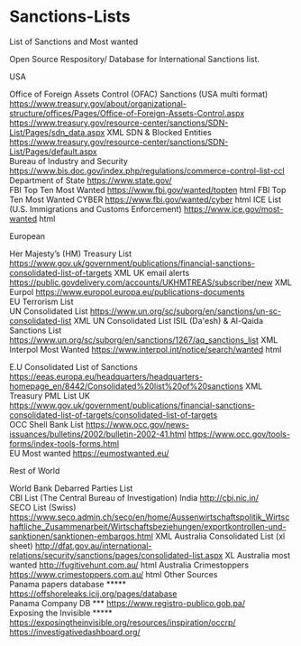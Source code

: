 # Sanctions-Lists
List of Sanctions and Most wanted

Open Source Respository/ Database for International Sanctions list.

		
USA		
		
Office of Foreign Assets Control (OFAC) Sanctions (USA multi format)	https://www.treasury.gov/about/organizational-structure/offices/Pages/Office-of-Foreign-Assets-Control.aspx	
	https://www.treasury.gov/resource-center/sanctions/SDN-List/Pages/sdn_data.aspx	XML
SDN & Blocked Entities	https://www.treasury.gov/resource-center/sanctions/SDN-List/Pages/default.aspx	
Bureau of Industry and Security	https://www.bis.doc.gov/index.php/regulations/commerce-control-list-ccl	
Department of State	https://www.state.gov/	
FBI Top Ten Most Wanted	https://www.fbi.gov/wanted/topten	html
FBI Top Ten Most Wanted CYBER	https://www.fbi.gov/wanted/cyber	html
ICE List (U.S. Immigrations and Customs Enforcement)	https://www.ice.gov/most-wanted	html

European

Her Majesty’s (HM) Treasury List	https://www.gov.uk/government/publications/financial-sanctions-consolidated-list-of-targets	XML
UK email alerts	https://public.govdelivery.com/accounts/UKHMTREAS/subscriber/new	XML
Eurpol	https://www.europol.europa.eu/publications-documents	
EU Terrorism List		
UN Consolidated List	https://www.un.org/sc/suborg/en/sanctions/un-sc-consolidated-list	XML
UN Consolidated List ISIL (Da'esh) & Al-Qaida Sanctions List	https://www.un.org/sc/suborg/en/sanctions/1267/aq_sanctions_list	XML
Interpol Most Wanted	https://www.interpol.int/notice/search/wanted	html
		
E.U Consolidated List of Sanctions	https://eeas.europa.eu/headquarters/headquarters-homepage_en/8442/Consolidated%20list%20of%20sanctions	XML
Treasury PML List UK	https://www.gov.uk/government/publications/financial-sanctions-consolidated-list-of-targets/consolidated-list-of-targets	
OCC Shell Bank List	https://www.occ.gov/news-issuances/bulletins/2002/bulletin-2002-41.html	
	https://www.occ.gov/tools-forms/index-tools-forms.html	
EU Most wanted	https://eumostwanted.eu/	
		
Rest of World	

World Bank Debarred Parties List		
CBI List (The Central Bureau of Investigation) India	http://cbi.nic.in/	
SECO List (Swiss)	https://www.seco.admin.ch/seco/en/home/Aussenwirtschaftspolitik_Wirtschaftliche_Zusammenarbeit/Wirtschaftsbeziehungen/exportkontrollen-und-sanktionen/sanktionen-embargos.html	XML
Australia Consolidated List (xl sheet)	http://dfat.gov.au/international-relations/security/sanctions/pages/consolidated-list.aspx	XL
Australia most wanted	http://fugitivehunt.com.au/	html
Australia Crimestoppers	https://www.crimestoppers.com.au/	html
Other Sources		
Panama papers database *****	https://offshoreleaks.icij.org/pages/database	
Panama Company DB ***	https://www.registro-publico.gob.pa/	
Exposing the Invisible *****	https://exposingtheinvisible.org/resources/inspiration/occrp/	
	https://investigativedashboard.org/	
